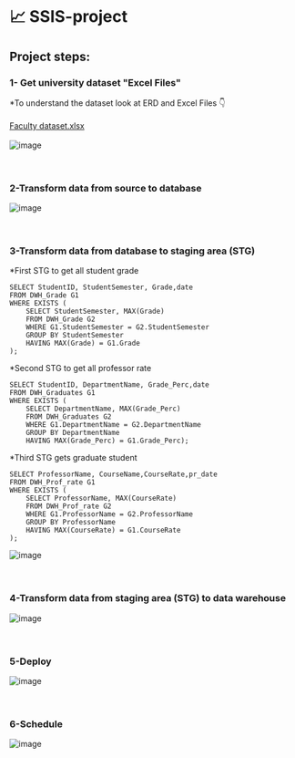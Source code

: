 # 📈 SSIS-project

## Project steps:

### 1- Get university dataset "Excel Files"<br>
*To understand the dataset look at ERD and Excel Files 👇 <br><br>
[Faculty dataset.xlsx](https://github.com/CatherineRamy/SSIS-project/files/11424417/Faculty.dataset.xlsx) <br> <br>
![image](https://user-images.githubusercontent.com/101058082/236911286-05666870-30f3-49d0-a750-04c469dab53b.PNG)<br> <br><br>



### 2-Transform data from source to database <br>
![image](https://user-images.githubusercontent.com/101058082/236914002-b8f999a1-7e03-4c8c-b1a8-d1de1a9571da.PNG) <br> <br><br>



### 3-Transform data from database to staging area (STG)
*First STG to get all student grade 

```
SELECT StudentID, StudentSemester, Grade,date
FROM DWH_Grade G1
WHERE EXISTS (
    SELECT StudentSemester, MAX(Grade)
    FROM DWH_Grade G2
    WHERE G1.StudentSemester = G2.StudentSemester  
    GROUP BY StudentSemester
    HAVING MAX(Grade) = G1.Grade
);
```
*Second STG to get all professor rate
```
SELECT StudentID, DepartmentName, Grade_Perc,date
FROM DWH_Graduates G1
WHERE EXISTS (
    SELECT DepartmentName, MAX(Grade_Perc)
    FROM DWH_Graduates G2
    WHERE G1.DepartmentName = G2.DepartmentName  
    GROUP BY DepartmentName
    HAVING MAX(Grade_Perc) = G1.Grade_Perc);
```
*Third STG gets graduate student
```
SELECT ProfessorName, CourseName,CourseRate,pr_date
FROM DWH_Prof_rate G1
WHERE EXISTS (
    SELECT ProfessorName, MAX(CourseRate)
    FROM DWH_Prof_rate G2
    WHERE G1.ProfessorName = G2.ProfessorName  
    GROUP BY ProfessorName
    HAVING MAX(CourseRate) = G1.CourseRate
);
```
![image](https://user-images.githubusercontent.com/101058082/236914713-a4f578eb-fe4e-453f-83f4-89a5c3d40c34.PNG) <br> <br><br>

### 4-Transform data from staging area (STG) to data warehouse
![image](https://user-images.githubusercontent.com/101058082/236918365-82639ed6-45a6-4a5a-8ae6-c99888d1adf6.PNG) <br> <br><br>


### 5-Deploy
![image](https://user-images.githubusercontent.com/101058082/236920036-9d952bdf-503a-457a-83e2-a1d729f9fb80.PNG) <br> <br><br>

### 6-Schedule
![image](https://user-images.githubusercontent.com/101058082/236920499-bda98bb7-91f3-479e-8ab2-9b237a4798e1.PNG) <br> <br><br>










